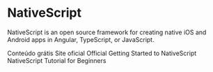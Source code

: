 # NativeScript

NativeScript is an open source framework for creating native iOS and Android apps in Angular, TypeScript, or JavaScript.

<ResourceGroupTitle>Conteúdo grátis</ResourceGroupTitle>
<BadgeLink colorScheme='blue' badgeText='Site oficial' href='https://nativescript.org/'>Site oficial</BadgeLink>
<BadgeLink colorScheme='blue' badgeText='Official Docs' href='https://docs.nativescript.org/'>Official Getting Started to NativeScript</BadgeLink>
<BadgeLink badgeText='Watch' href='https://www.youtube.com/watch?v=DcCSq2Y9bow'>NativeScript Tutorial for Beginners</BadgeLink>
